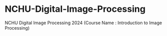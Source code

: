 # NCHU-Digital-Image-Processing
NCHU Digital Image Processing 2024 (Course Name : Introduction to Image Processing)
